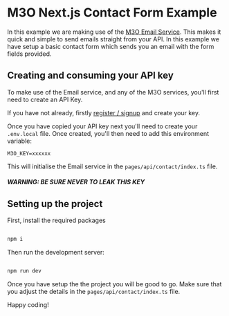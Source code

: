 # M3O Next.js Contact Form Example

In this example we are making use of the [M3O Email Service](https://m3o.com/email). This makes it quick and simple to send emails straight from your API. In this example we have setup a basic contact form which sends you an email with the form fields provided.

## Creating and consuming your API key

To make use of the Email service, and any of the M3O services, you'll first need to create an API Key.

If you have not already, firstly [register / signup](https://m3o.com/register) and create your key.

Once you have copied your API key next you'll need to create your `.env.local` file. Once created, you'll then need to add this environment variable:

`M3O_KEY=xxxxxx`

This will initialise the Email service in the `pages/api/contact/index.ts` file.

##### WARNING: BE SURE NEVER TO LEAK THIS KEY

## Setting up the project

First, install the required packages

```bash

npm i

```

Then run the development server:

```bash

npm run dev

```

Once you have setup the the project you will be good to go. Make sure that you adjust the details in the `pages/api/contact/index.ts` file.

Happy coding!
